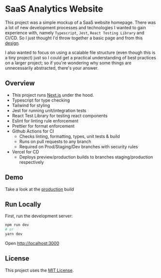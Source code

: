 # SaaS Analytics Website

This project was a simple mockup of a SaaS website homepage. There was a lot of new development processes and technologies I wanted to gain experience with, namely `Typescript`, `Jest`, `React Testing Library` and CI/CD. So I just thought I'd throw together a basic page and from this [design](https://www.figma.com/community/file/905814382591046401).

I also wanted to focus on using a scalable file structure (even though this is a tiny project) just so I could get a practical understanding of best practices on a larger project; so if you're wondering why some things are unnecessarily abstracted, there's your answer.

## Overview

- This project runs [Next.js](https://nextjs.org/) under the hood.
- Typescript for type checking
- Tailwind for styling
- Jest for running unit/integration tests
- React Test Library for testing react components
- Eslint for linting rule enforcement
- Prettier for format enforcement
- Github Actions for CI
  - Checks linting, formatting, types, unit tests & build
  - Runs on pull requests to any branch
  - Required on Prod/Staging/Dev branches with security rules
- Vercel for CD
  - Deploys preview/production builds to branches staging/production respectively

## Demo

Take a look at the [production](https://saas-analytics-website.vercel.app/) build

## Run Locally

First, run the development server:

```bash
npm run dev
# or
yarn dev
```

Open [http://localhost:3000](http://localhost:3000)

## License

This project uses the [MIT License](saas-analytics-website/LICENSE).
